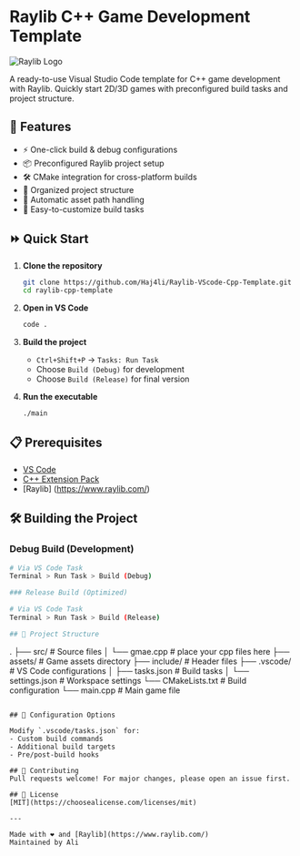 # Raylib C++ Game Development Template

![Raylib Logo](https://www.raylib.com/common/img/raylib_logo.png)

A ready-to-use Visual Studio Code template for C++ game development with Raylib. Quickly start 2D/3D games with preconfigured build tasks and project structure.

## 🚀 Features

- ⚡️ One-click build & debug configurations
- 📦 Preconfigured Raylib project setup
- 🛠️ CMake integration for cross-platform builds
- 📁 Organized project structure
- 🔄 Automatic asset path handling
- 🔧 Easy-to-customize build tasks

## ⏩ Quick Start

1. **Clone the repository**
   ```bash
   git clone https://github.com/Haj4li/Raylib-VScode-Cpp-Template.git
   cd raylib-cpp-template
   ```

2. **Open in VS Code**
   ```bash
   code .
   ```

3. **Build the project**
   - `Ctrl+Shift+P` → `Tasks: Run Task`
   - Choose `Build (Debug)` for development
   - Choose `Build (Release)` for final version

4. **Run the executable**
   ```bash
   ./main
   ```

## 📋 Prerequisites

- [VS Code](https://code.visualstudio.com/)
- [C++ Extension Pack](https://marketplace.visualstudio.com/items?itemName=ms-vscode.cpptools-extension-pack)
- [Raylib] (https://www.raylib.com/)

## 🛠 Building the Project

### Debug Build (Development)
```bash
# Via VS Code Task
Terminal > Run Task > Build (Debug)

### Release Build (Optimized)

# Via VS Code Task
Terminal > Run Task > Build (Release)

## 📂 Project Structure
```
.
├── src/              # Source files
│   └── gmae.cpp      # place your cpp files here
├── assets/           # Game assets directory
├── include/          # Header files
├── .vscode/          # VS Code configurations
│   ├── tasks.json    # Build tasks
│   └── settings.json # Workspace settings
└── CMakeLists.txt    # Build configuration
└── main.cpp          # Main game file
```

## 🔧 Configuration Options

Modify `.vscode/tasks.json` for:
- Custom build commands
- Additional build targets
- Pre/post-build hooks

## 🤝 Contributing
Pull requests welcome! For major changes, please open an issue first.

## 📄 License
[MIT](https://choosealicense.com/licenses/mit)

---

Made with ❤️ and [Raylib](https://www.raylib.com/)  
Maintained by Ali

